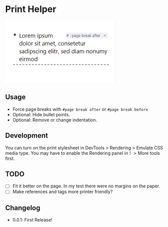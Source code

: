 # Print Helper

![thumb](./thumb.png)

## Usage

- Force page breaks with `#page break after` or `#page break before`
- Optional: Hide bullet points.
- Optional: Remove or change indentation.

## Development

You can turn on the print stylesheet in DevTools > Rendering > Emulate CSS media type.
You may have to enable the Rendering panel in ⠇ > More tools first.

## TODO

- [ ] Fit it better on the page. In my test there were no margins on the paper.
- [ ] Make references and tags more printer friendly?

## Changelog

- 0.0.1: First Release!
